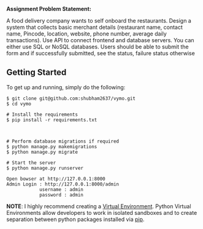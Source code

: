 
<b>Assignment Problem Statement:</b><br>

A food delivery company wants to self onboard the restaurants.
Design a system that collects basic merchant details (restaurant name, contact name, Pincode,
location, website, phone number, average daily transactions).
Use API to connect frontend and database servers. You can either use SQL or NoSQL databases.
Users should be able to submit the form and if successfully submitted, see the status, failure
status otherwise



Getting Started
---------------
To get up and running, simply do the following:

    $ git clone git@github.com:shubham2637/vymo.git
    $ cd vymo

    # Install the requirements
    $ pip install -r requirements.txt



    # Perform database migrations if required
    $ python manage.py makemigrations
    $ python manage.py migrate
    
    # Start the server
    $ python manage.py runserver
    
    Open bowser at http://127.0.0.1:8000
    Admin Login : http://127.0.0.1:8000/admin
                username : admin 
                password : admin


**NOTE**: I highly recommend creating a [Virtual Environment](http://docs.python-guide.org/en/latest/dev/virtualenvs/). Python Virtual Environments allow developers to work in isolated sandboxes and to create separation between python packages installed via [pip](https://pypi.python.org/pypi/pip).

